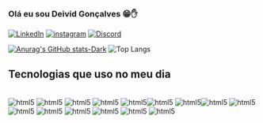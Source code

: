 ### Olá eu sou Deivid Gonçalves 😁✋

[![LinkedIn](https://img.shields.io/badge/LinkedIn-0077B5?style=for-the-badge&logo=linkedin&logoColor=white)](https://www.linkedin.com/in/deivid-gon%C3%A7alves/)
[![instagram](https://img.shields.io/badge/Instagram-E4405F?style=for-the-badge&logo=instagram&logoColor=white)](https://www.instagram.com/deivi_goncalves/)
[![Discord](https://img.shields.io/badge/Discord-7289DA?style=for-the-badge&logo=discord&logoColor=white)](https://discord.com/users/804537301216395335)

[![Anurag's GitHub stats-Dark](https://github-readme-stats.vercel.app/api?username=deivid792&show_icons=true&theme=dark#gh-dark-mode-only)](https://github.com/deivid792/deivid792)
![Top Langs](https://github-readme-stats.vercel.app/api/top-langs/?username=deivid792&layout=compact)


## Tecnologias que uso no meu dia
<div style="display: inline_block"><br>
 <img align="center" alt="html5" src="https://img.shields.io/badge/Node.js-43853D?style=for-the-badge&logo=node.js&logoColor=white" />
 <img align="center" alt="html5" src="https://img.shields.io/badge/TypeScript-007ACC?style=for-the-badge&logo=typescript&logoColor=white" />
 <img align="center" alt="html5" src="https://img.shields.io/badge/C%2B%2B-00599C?style=for-the-badge&logo=c%2B%2B&logoColor=white" />
 <img align="center" alt="html5" src="https://img.shields.io/badge/Spring-6DB33F?style=for-the-badge&logo=spring&logoColor=white" />
 <img align="center" alt="html5" src="https://img.shields.io/badge/Java-ED8B00?style=for-the-badge&logo=openjdk&logoColor=white" /><img align="center" alt="html5" src="https://img.shields.io/badge/PostgreSQL-316192?style=for-the-badge&logo=postgresql&logoColor=white" />
  <img align="center" alt="html5" src="https://img.shields.io/badge/json%20web%20tokens-323330?style=for-the-badge&logo=json-web-tokens&logoColor=pin" /><img align="center" alt="html5" src="https://img.shields.io/badge/Express.js-404D59?style=for-the-badge" />
    <img align="center" alt="html5" src="https://img.shields.io/badge/MongoDB-4EA94B?style=for-the-badge&logo=mongodb&logoColor=white" /><img align="center" alt="html5" src="https://img.shields.io/badge/sequelize-323330?style=for-the-badge&logo=sequelize&logoColor=blue" />
  <img align="center" alt="html5" src="https://img.shields.io/badge/React-20232A?style=for-the-badge&logo=react&logoColor=61DAFB" />
 <img align="center" alt="html5" src="https://img.shields.io/badge/Docker-blue?logo=docker&logoColor=white" />
    <img align="center" alt="html5" src="https://img.shields.io/badge/Jest-red?logo=jest&logoColor=white" />
    <img align="center" alt="html5" src="https://img.shields.io/badge/NestJS-E0234E?logo=nestjs&logoColor=white" />
<img align="center" alt="html5" src="https://img.shields.io/badge/Fastify-black?logo=fastify&logoColor=white" />
</div><br>


